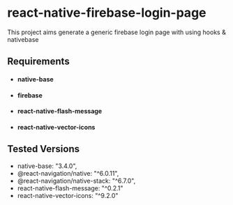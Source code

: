 # react-native-firebase-login-page

This project aims generate a generic firebase login page with using hooks & nativebase

## Requirements
- #### native-base
- #### firebase
- #### react-native-flash-message
- #### react-native-vector-icons



## Tested Versions
- native-base:  "3.4.0",
- @react-navigation/native: "^6.0.11",
- @react-navigation/native-stack: "^6.7.0",
- react-native-flash-message: "^0.2.1"
- react-native-vector-icons: "^9.2.0"
